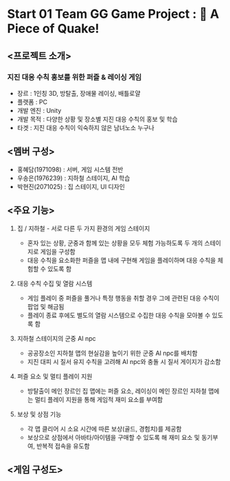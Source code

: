 # Start 01 Team GG Game Project : 🍰 A Piece of Quake!
## <프로젝트 소개>
### 지진 대응 수칙 홍보를 위한 퍼즐 & 레이싱 게임
- 장르 : 1인칭 3D, 방탈출, 장애물 레이싱, 배틀로얄
- 플랫폼 :	PC
- 개발 엔진 :	Unity
- 개발 목적	: 다양한 상황 및 장소별 지진 대응 수칙의 홍보 및 학습
- 타겟 :	지진 대응 수칙이 익숙하지 않은 남녀노소 누구나
 
## <멤버 구성>
- 홍혜담(1971098) : 서버, 게임 시스템 전반
- 우송은(1976239) : 지하철 스테이지, AI 학습
- 박현진(2071025) : 집 스테이지, UI 디자인

## <주요 기능>
1. 집 / 지하철 - 서로 다른 두 가지 환경의 게임 스테이지
   - 혼자 있는 상황, 군중과 함께 있는 상황을 모두 체험 가능하도록 두 개의 스테이지로 게임을 구성함
   - 대응 수칙을 요소화한 퍼즐을 맵 내에 구현해 게임을 플레이하며 대응 수칙을 체험할 수 있도록 함

2. 대응 수칙 수집 및 열람 시스템
   - 게임 플레이 중 퍼즐을 풀거나 특정 행동을 취할 경우 그에 관련된 대응 수칙이 팝업 및 해금됨
   - 플레이 종료 후에도 별도의 열람 시스템으로 수집한 대응 수칙을 모아볼 수 있도록 함

3. 지하철 스테이지의 군중 AI npc
   - 공공장소인 지하철 맵의 현실감을 높이기 위한 군중 AI npc를 배치함
   - 지진 대피 시 질서 유지 수칙을 고려해 AI npc와 충돌 시 질서 게이지가 감소함

4. 퍼즐 요소 및 멀티 플레이 지원
   - 방탈출이 메인 장르인 집 맵에는 퍼즐 요소, 레이싱이 메인 장르인 지하철 맵에는 멀티 플레이 지원을 통해 게임적 재미 요소를 부여함

5. 보상 및 상점 기능
   - 각 맵 클리어 시 소요 시간에 따른 보상(골드, 경험치)를 제공함
   - 보상으로 상점에서 아바타/아이템을 구매할 수 있도록 해 재미 요소 및 동기부여, 반복적 접속을 유도함
    
## <게임 구성도>
